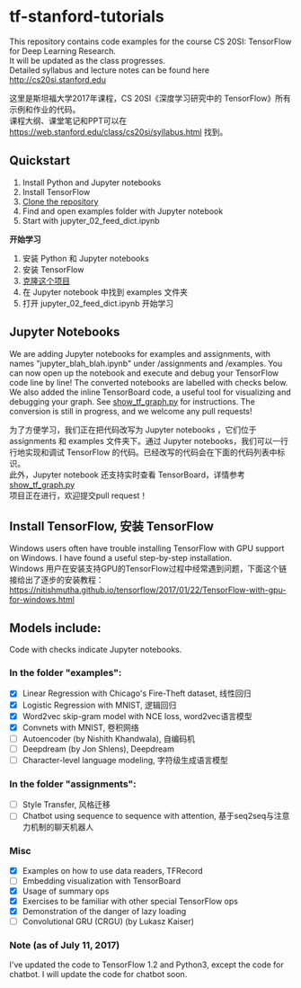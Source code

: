 # tf-stanford-tutorials
This repository contains code examples for the course CS 20SI: TensorFlow for Deep Learning Research. <br>
It will be updated as the class progresses. <br>
Detailed syllabus and lecture notes can be found here http://cs20si.stanford.edu 

这里是斯坦福大学2017年课程，CS 20SI《深度学习研究中的 TensorFlow》所有示例和作业的代码。<br>
课程大纲、课堂笔记和PPT可以在 https://web.stanford.edu/class/cs20si/syllabus.html 找到。<br>

## Quickstart 
1. Install Python and Jupyter notebooks
2. Install TensorFlow
3. [Clone the repository](https://github.com/jiagengliu/stanford-tensorflow-tutorials/archive/master.zip)
4. Find and open examples folder with Jupyter notebook
5. Start with jupyter_02_feed_dict.ipynb

__开始学习__
1. 安装 Python 和 Jupyter notebooks
2. 安装 TensorFlow
3. [克隆这个项目](https://github.com/jiagengliu/stanford-tensorflow-tutorials/archive/master.zip)
4. 在 Jupyter notebook 中找到 examples 文件夹
5. 打开 jupyter_02_feed_dict.ipynb 开始学习

## Jupyter Notebooks
We are adding Jupyter notebooks for examples and assignments, with names "jupyter\_blah_blah.ipynb" under /assignments and /examples. You can now open up the notebook and execute and debug your TensorFlow code line by line! The converted notebooks are labelled with checks below.<br>
We also added the inline TensorBoard code, a useful tool for visualizing and debugging your graph. See [show_tf_graph.py](https://github.com/jiagengliu/stanford-tensorflow-tutorials/blob/master/examples/show_tf_graph.py) for instructions.
The conversion is still in progress, and we welcome any pull requests!

为了方便学习，我们正在把代码改写为 Jupyter notebooks ，它们位于 assignments 和 examples 文件夹下。通过 Jupyter notebooks，我们可以一行行地实现和调试 TensorFlow 的代码。已经改写的代码会在下面的代码列表中标识。<br>
此外，Jupyter notebook 还支持实时查看 TensorBoard，详情参考 [show_tf_graph.py](https://github.com/jiagengliu/stanford-tensorflow-tutorials/blob/master/examples/show_tf_graph.py)<br>
项目正在进行，欢迎提交pull request！<br> 

## Install TensorFlow, 安装 TensorFlow
Windows users often have trouble installing TensorFlow with GPU support on Windows. I have found a useful step-by-step installation. <br>
Windows 用户在安装支持GPU的TensorFlow过程中经常遇到问题，下面这个链接给出了逐步的安装教程：<br>
https://nitishmutha.github.io/tensorflow/2017/01/22/TensorFlow-with-gpu-for-windows.html

## Models include: <br>
Code with checks indicate Jupyter notebooks. 
### In the folder "examples": <br>
- [x] Linear Regression with Chicago's Fire-Theft dataset, 线性回归
- [x] Logistic Regression with MNIST, 逻辑回归
- [x] Word2vec skip-gram model with NCE loss, word2vec语言模型
- [x] Convnets with MNIST, 卷积网络
- [ ] Autoencoder (by Nishith Khandwala), 自编码机
- [ ] Deepdream (by Jon Shlens), Deepdream
- [ ] Character-level language modeling, 字符级生成语言模型
### In the folder "assignments":
- [ ] Style Transfer, 风格迁移
- [ ] Chatbot using sequence to sequence with attention, 基于seq2seq与注意力机制的聊天机器人
### Misc<br>
- [x] Examples on how to use data readers, TFRecord
- [ ] Embedding visualization with TensorBoard
- [x] Usage of summary ops
- [x] Exercises to be familiar with other special TensorFlow ops
- [x] Demonstration of the danger of lazy loading 
- [ ] Convolutional GRU (CRGU) (by Lukasz Kaiser)

### Note (as of July 11, 2017)
I've updated the code to TensorFlow 1.2 and Python3, except the code for chatbot. I will update the code for chatbot soon.

